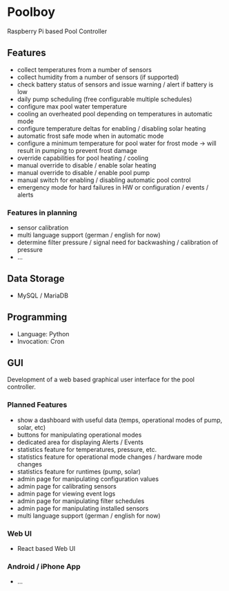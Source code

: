 # Poolboy
Raspberry Pi based Pool Controller

## Features
* collect temperatures from a number of sensors
* collect humidity from a number of sensors (if supported)
* check battery status of sensors and issue warning / alert if battery is low
* daily pump scheduling (free configurable multiple schedules)
* configure max pool water temperature
* cooling an overheated pool depending on temperatures in automatic mode
* configure temperature deltas for enabling / disabling solar heating
* automatic frost safe mode when in automatic mode
* configure a minimum temperature for pool water for frost mode -> will result in pumping to prevent frost damage
* override capabilities for pool heating / cooling
* manual override to disable / enable solar heating
* manual override to disable / enable pool pump
* manual switch for enabling / disabling automatic pool control
* emergency mode for hard failures in HW or configuration / events / alerts

### Features in planning
* sensor calibration
* multi language support (german / english for now)
* determine filter pressure / signal need for backwashing / calibration of pressure
* ...

## Data Storage
* MySQL / MariaDB

## Programming
* Language: Python
* Invocation: Cron

## GUI
Development of a web based graphical user interface for the pool controller. 

### Planned Features
* show a dashboard with useful data (temps, operational modes of pump, solar, etc)
* buttons for manipulating operational modes
* dedicated area for displaying Alerts / Events
* statistics feature for temperatures, pressure, etc.
* statistics feature for operational mode changes / hardware mode changes
* statistics feature for runtimes (pump, solar)
* admin page for manipulating configuration values
* admin page for calibrating sensors
* admin page for viewing event logs
* admin page for manipulating filter schedules
* admin page for manipulating installed sensors
* multi language support (german / english for now)

### Web UI 
* React based Web UI

### Android / iPhone App
* ...

